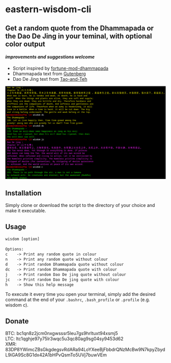 # eastern-wisdom-cli
## Get a random quote from the Dhammapada or the Dao De Jing in your teminal, with optional color output
#### *improvements and suggestions welcome*  
- Script inspired by [fortune-mod-dhammapada](https://github.com/cpriyank/fortune-mod-dhammapada)  
- Dhammapada text from [Gutenberg](https://www.gutenberg.org/ebooks/2017)  
- Dao De Jing text from [Tao-and-Teh](https://github.com/qiutian00/Tao-and-Teh/blob/master/source/Tao-and-Teh-en.md)  

![Example output](/example/example.png)
## Installation
Simply clone or download the script to the directory of your choice and make it executable. 
## Usage
```
wisdom [option]

Options:
c    -> Print any random quote in colour
n    -> Print any random quote without colour
d    -> Print random Dhammapada quote without colour
dc   -> Print random Dhammapada quote with colour
j    -> Print random Dao De jing quote without colour
jc   -> Print random Dao De jing quote with colour
h    -> Show this help message
```
To execute it every time you open your terminal, simply add the desired command at the end of your ``.bashrc``, ``.bash_profile`` or ``.profile`` (e.g. wisdom c).
## Donate
BTC: bc1qn8z2jcm0nxgwsssr5leu7gs9hrltuxt94xsmj5  
LTC: ltc1qghje97y75lr3wqc5u3qc80ag9sg04sy9453d62  
XMR: 83DP8YWimcZBsGkgdegsvRdARa94LoYXeeBjFbbdrQNzMcBw9N7kpyZbydL9iGA9Sc8G1dx42A1bHPvQsmTo5UVj7buwVEm
